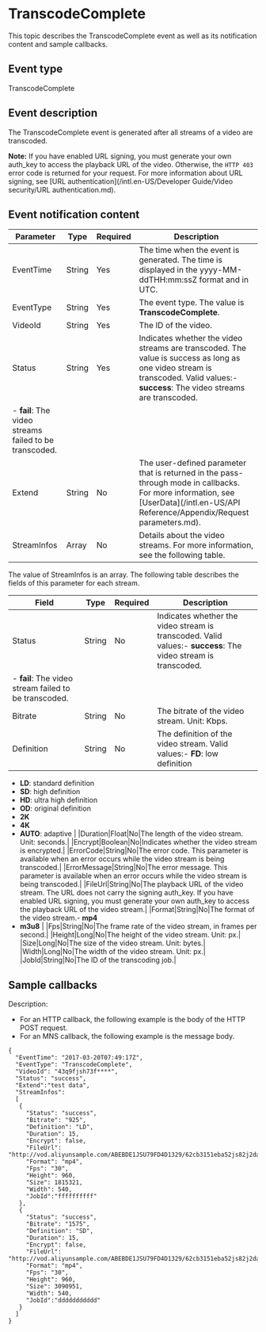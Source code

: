 # TranscodeComplete

This topic describes the TranscodeComplete event as well as its notification content and sample callbacks.

## Event type

TranscodeComplete

## Event description

The TranscodeComplete event is generated after all streams of a video are transcoded.

**Note:** If you have enabled URL signing, you must generate your own auth\_key to access the playback URL of the video. Otherwise, the `HTTP 403` error code is returned for your request. For more information about URL signing, see [URL authentication](/intl.en-US/Developer Guide/Video security/URL authentication.md).

## Event notification content

|Parameter|Type|Required|Description|
|---------|----|--------|-----------|
|EventTime|String|Yes|The time when the event is generated. The time is displayed in the yyyy-MM-ddTHH:mm:ssZ format and in UTC.|
|EventType|String|Yes|The event type. The value is **TranscodeComplete**.|
|VideoId|String|Yes|The ID of the video.|
|Status|String|Yes|Indicates whether the video streams are transcoded. The value is success as long as one video stream is transcoded. Valid values:-   **success**: The video streams are transcoded.
-   **fail**: The video streams failed to be transcoded. |
|Extend|String|No|The user-defined parameter that is returned in the pass-through mode in callbacks. For more information, see [UserData](/intl.en-US/API Reference/Appendix/Request parameters.md).|
|StreamInfos|Array|No|Details about the video streams. For more information, see the following table.|

The value of StreamInfos is an array. The following table describes the fields of this parameter for each stream.

|Field|Type|Required|Description|
|-----|----|--------|-----------|
|Status|String|No|Indicates whether the video stream is transcoded. Valid values:-   **success**: The video stream is transcoded.
-   **fail**: The video stream failed to be transcoded. |
|Bitrate|String|No|The bitrate of the video stream. Unit: Kbps.|
|Definition|String|No|The definition of the video stream. Valid values:-   **FD**: low definition
-   **LD**: standard definition
-   **SD**: high definition
-   **HD**: ultra high definition
-   **OD**: original definition
-   **2K**
-   **4K**
-   **AUTO**: adaptive |
|Duration|Float|No|The length of the video stream. Unit: seconds.|
|Encrypt|Boolean|No|Indicates whether the video stream is encrypted.|
|ErrorCode|String|No|The error code. This parameter is available when an error occurs while the video stream is being transcoded.|
|ErrorMessage|String|No|The error message. This parameter is available when an error occurs while the video stream is being transcoded.|
|FileUrl|String|No|The playback URL of the video stream. The URL does not carry the signing auth\_key. If you have enabled URL signing, you must generate your own auth\_key to access the playback URL of the video stream.|
|Format|String|No|The format of the video stream.-   **mp4**
-   **m3u8** |
|Fps|String|No|The frame rate of the video stream, in frames per second.|
|Height|Long|No|The height of the video stream. Unit: px.|
|Size|Long|No|The size of the video stream. Unit: bytes.|
|Width|Long|No|The width of the video stream. Unit: px.|
|JobId|String|No|The ID of the transcoding job.|

## Sample callbacks

Description:

-   For an HTTP callback, the following example is the body of the HTTP POST request.
-   For an MNS callback, the following example is the message body.

```
{ 
  "EventTime": "2017-03-20T07:49:17Z",
  "EventType": "TranscodeComplete", 
  "VideoId": "43q9fjsh73f****", 
  "Status": "success",
  "Extend":"test data",
  "StreamInfos": 
  [
   {
     "Status": "success",
     "Bitrate": "925",
     "Definition": "LD",
     "Duration": 15,
     "Encrypt": false,
     "FileUrl": "http://vod.aliyunsample.com/ABEBDE1JSU79FD4D1329/62cb3151eba52js82j2da3b55bc5****.mp4",
     "Format": "mp4",
     "Fps": "30",
     "Height": 960,
     "Size": 1815321,
     "Width": 540,
     "JobId":"ffffffffff"
   },
   {
     "Status": "success",
     "Bitrate": "1575",
     "Definition": "SD",
     "Duration": 15,
     "Encrypt": false,
     "FileUrl": "http://vod.aliyunsample.com/ABEBDE1JSU79FD4D1329/62cb3151eba52js82j2da3b55bc5****.mp4",
     "Format": "mp4",
     "Fps": "30",
     "Height": 960,
     "Size": 3090951,
     "Width": 540,
     "JobId":"ddddddddddd"
   }
  ]
}
```


